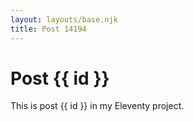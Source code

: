 ```yaml
---
layout: layouts/base.njk
title: Post 14194
---
```


# Post {{ id }}

This is post {{ id }} in my Eleventy project.
